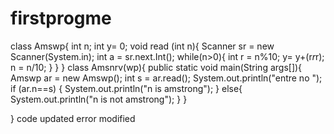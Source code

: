 # firstprogme
class Amswp{
int n;
int y= 0;
void read (int n){
Scanner sr = new Scanner(System.in);
int a = sr.next.Int();
while(n>0){
int r = n%10;
y= y+(r*r*r);
n = n/10;
}
}
}
class Amsnrv(wp){
public static void main(String args[]){
Amswp ar = new Amswp();
int s = ar.read();
System.out.println("entre no ");
if (ar.n==s)
{
System.out.println("n is amstrong");
}
else{
System.out.println("n is not amstrong");
}
}

}
code updated
error modified